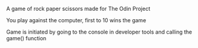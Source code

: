 A game of rock paper scissors made for The Odin Project 

You play against the computer, first to 10 wins the game

Game is initiated by going to the console in developer tools and calling the game() function
